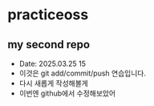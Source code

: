 # practiceoss
## my second repo
  - Date: 2025.03.25 15
  - 이것은 git add/commit/push 연습입니다.
  - 다시 새롭게 작성해볼게
  - 이번엔 github에서 수정해보았어
